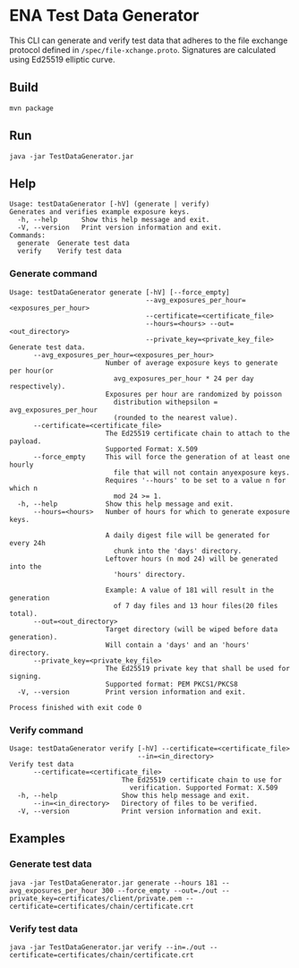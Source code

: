 # ENA Test Data Generator
This CLI can generate and verify test data that adheres to the file exchange protocol defined in `/spec/file-xchange.proto`.
Signatures are calculated using Ed25519 elliptic curve.
## Build
`mvn package`
## Run
`java -jar TestDataGenerator.jar`
## Help
```
Usage: testDataGenerator [-hV] (generate | verify)
Generates and verifies example exposure keys.
  -h, --help      Show this help message and exit.
  -V, --version   Print version information and exit.
Commands:
  generate  Generate test data
  verify    Verify test data
```
### Generate command
```
Usage: testDataGenerator generate [-hV] [--force_empty]
                                  --avg_exposures_per_hour=<exposures_per_hour>
                                  --certificate=<certificate_file>
                                  --hours=<hours> --out=<out_directory>
                                  --private_key=<private_key_file>
Generate test data.
      --avg_exposures_per_hour=<exposures_per_hour>
                        Number of average exposure keys to generate per hour(or
                          avg_exposures_per_hour * 24 per day respectively).
                        Exposures per hour are randomized by poisson
                          distribution withepsilon = avg_exposures_per_hour
                          (rounded to the nearest value).
      --certificate=<certificate_file>
                        The Ed25519 certificate chain to attach to the payload.
                        Supported Format: X.509
      --force_empty     This will force the generation of at least one hourly
                          file that will not contain anyexposure keys.
                        Requires '--hours' to be set to a value n for which n
                          mod 24 >= 1.
  -h, --help            Show this help message and exit.
      --hours=<hours>   Number of hours for which to generate exposure keys.

                        A daily digest file will be generated for every 24h
                          chunk into the 'days' directory.
                        Leftover hours (n mod 24) will be generated into the
                          'hours' directory.

                        Example: A value of 181 will result in the generation
                          of 7 day files and 13 hour files(20 files total).
      --out=<out_directory>
                        Target directory (will be wiped before data generation).
                        Will contain a 'days' and an 'hours' directory.
      --private_key=<private_key_file>
                        The Ed25519 private key that shall be used for signing.
                        Supported format: PEM PKCS1/PKCS8
  -V, --version         Print version information and exit.

Process finished with exit code 0

```
### Verify command
```
Usage: testDataGenerator verify [-hV] --certificate=<certificate_file>
                                --in=<in_directory>
Verify test data
      --certificate=<certificate_file>
                            The Ed25519 certificate chain to use for
                              verification. Supported Format: X.509
  -h, --help                Show this help message and exit.
      --in=<in_directory>   Directory of files to be verified.
  -V, --version             Print version information and exit.
```
## Examples
### Generate test data
`java -jar TestDataGenerator.jar generate --hours 181 --avg_exposures_per_hour 300 --force_empty --out=./out --private_key=certificates/client/private.pem --certificate=certificates/chain/certificate.crt`
### Verify test data
`java -jar TestDataGenerator.jar verify --in=./out --certificate=certificates/chain/certificate.crt`
